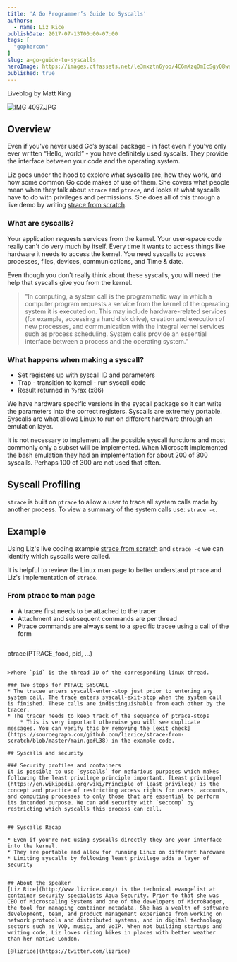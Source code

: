 ```yaml
---
title: 'A Go Programmer’s Guide to Syscalls'
authors:
  - name: Liz Rice
publishDate: 2017-07-13T00:00-07:00
tags: [
  "gophercon"
]
slug: a-go-guide-to-syscalls
heroImage: https://images.ctfassets.net/le3mxztn6yoo/4C6mXzqOmIcSgyQ8wawUIg/c4563c96f0b6e6f55605ae155ca22dee/IMG_4097.JPG.jpeg
published: true
---
```



Liveblog by Matt King

![IMG 4097.JPG](//images.contentful.com/le3mxztn6yoo/4C6mXzqOmIcSgyQ8wawUIg/c4563c96f0b6e6f55605ae155ca22dee/IMG_4097.JPG.jpeg)

## Overview
Even if you've never used Go’s syscall package - in fact even if you've only ever written “Hello, world” - you have definitely used syscalls. They provide the interface between your code and the operating system.

Liz goes under the hood to explore what syscalls are, how they work, and how some common Go code makes of use of them. She covers what people mean when they talk about `strace` and `ptrace`, and looks at what syscalls have to do with privileges and permissions. She does all of this through a live demo by writing [strace from scratch](https://github.com/lizrice/strace-from-scratch).


### What are syscalls?
Your application requests services from the kernel. Your user-space code really can't do very much by itself. Every time it wants to access things like hardware it needs to access the kernel. You need syscalls to access processes, files, devices, communications, and Time & date.

Even though you don't really think about these syscalls, you will need the help that syscalls give you from the kernel.


> "In computing, a system call is the programmatic way in which a computer program requests a service from the kernel of the operating system it is executed on. This may include hardware-related services (for example, accessing a hard disk drive), creation and execution of new processes, and communication with the integral kernel services such as process scheduling. System calls provide an essential interface between a process and the operating system."

### What happens when making a syscall?

* Set registers up with syscall ID and parameters
* Trap - transition to kernel - run syscall code
* Result returned in %rax (x86)

We have hardware specific versions in the syscall package so it can write the parameters into the correct registers. Syscalls are extremely portable.
Syscalls are what allows Linux to run on different hardware through an emulation layer.

It is not necessary to implement all the possible syscall functions and most commonly only a subset will be implemented. When Microsoft implemented the bash emulation they had an implementation for about 200 of 300 syscalls. Perhaps 100 of 300 are not used that often.

## Syscall Profiling

`strace` is built on `ptrace` to allow a user to trace all system calls made by another process. To view a summary of the system calls use: `strace -c`.

## Example
Using Liz's live coding example [strace from scratch](https://github.com/lizrice/strace-from-scratch) and `strace -c` we can identify which syscalls were called.

It is helpful to review the Linux man page to better understand `ptrace` and Liz's implementation of `strace`.

### From ptrace to man page
* A tracee first needs to be attached to the tracer
* Attachment and subsequent commands are per thread
* Ptrace commands are always sent to a specific tracee using a call of the form

> ```
ptrace(PTRACE_food, pid, …)
```

>Where `pid` is the thread ID of the corresponding linux thread.

### Two stops for PTRACE_SYSCALL
* The tracee enters syscall-enter-stop just prior to entering any system call. The trace enters syscall-exit-stop when the system call is finished. These calls are indistinguishable from each other by the tracer.
* The tracer needs to keep track of the sequence of ptrace-stops
    * This is very important otherwise you will see duplicate messages. You can verify this by removing the [exit check](https://sourcegraph.com/github.com/lizrice/strace-from-scratch/blob/master/main.go#L38) in the example code.

## Syscalls and security

### Security profiles and containers
It is possible to use `syscalls` for nefarious purposes which makes following the least privilege principle important. [Least privilege](https://en.wikipedia.org/wiki/Principle_of_least_privilege) is the concept and practice of restricting access rights for users, accounts, and computing processes to only those that are essential to perform its intended purpose. We can add security with `seccomp` by restricting which syscalls this process can call.


## Syscalls Recap

* Even if you're not using syscalls directly they are your interface into the kernel.
* They are portable and allow for running Linux on different hardware
* Limiting syscalls by following least privilege adds a layer of security


## About the speaker
[Liz Rice](http://www.lizrice.com/) is the technical evangelist at container security specialists Aqua Security. Prior to that she was CEO of Microscaling Systems and one of the developers of MicroBadger, the tool for managing container metadata. She has a wealth of software development, team, and product management experience from working on network protocols and distributed systems, and in digital technology sectors such as VOD, music, and VoIP. When not building startups and writing code, Liz loves riding bikes in places with better weather than her native London.

[@lizrice](https://twitter.com/lizrice)
